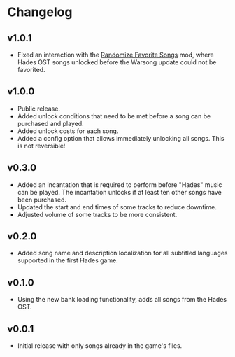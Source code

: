 # Changelog

## v1.0.1

<!--Releasenotes start-->
- Fixed an interaction with the [Randomize Favorite Songs](https://thunderstore.io/c/hades-ii/p/NikkelM/Randomize_Favorite_Songs/) mod, where Hades OST songs unlocked before the Warsong update could not be favorited.
<!--Releasenotes end-->

## v1.0.0

- Public release.
- Added unlock conditions that need to be met before a song can be purchased and played.
- Added unlock costs for each song.
- Added a config option that allows immediately unlocking all songs. This is not reversible!

## v0.3.0

- Added an incantation that is required to perform before "Hades" music can be played. The incantation unlocks if at least ten other songs have been purchased.
- Updated the start and end times of some tracks to reduce downtime.
- Adjusted volume of some tracks to be more consistent.

## v0.2.0

- Added song name and description localization for all subtitled languages supported in the first Hades game.

## v0.1.0

- Using the new bank loading functionality, adds all songs from the Hades OST.

## v0.0.1

- Initial release with only songs already in the game's files.
